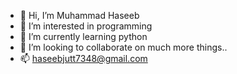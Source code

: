 - 👋 Hi, I’m Muhammad Haseeb
- 👀 I’m interested in programming
- 🌱 I’m currently learning python
- 💞️ I’m looking to collaborate on much more things..
- 📫 haseebjutt7348@gmail.com

<!---
Haseeb7348/Haseeb7348 is a ✨ special ✨ repository because its `README.md` (this file) appears on your GitHub profile.
You can click the Preview link to take a look at your changes.
--->
